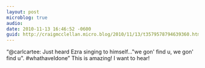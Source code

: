 ```yaml
---
layout: post
microblog: true
audio: 
date: 2010-11-13 16:46:52 -0600
guid: http://craigmcclellan.micro.blog/2010/11/13/t3579578794639360.html
---
```

“@carlcartee: Just heard Ezra singing to himself..."we gon' find u, we gon' find u". #whathaveIdone” This is amazing! I want to hear!
